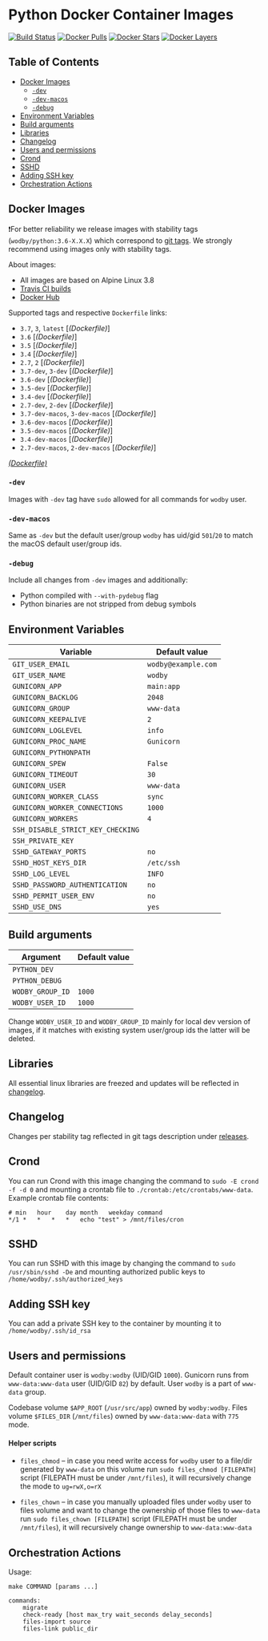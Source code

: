 # Python Docker Container Images

[![Build Status](https://travis-ci.com/wodby/python.svg?branch=master)](https://travis-ci.com/wodby/python)
[![Docker Pulls](https://img.shields.io/docker/pulls/wodby/python.svg)](https://hub.docker.com/r/wodby/python)
[![Docker Stars](https://img.shields.io/docker/stars/wodby/python.svg)](https://hub.docker.com/r/wodby/python)
[![Docker Layers](https://images.microbadger.com/badges/image/wodby/python.svg)](https://microbadger.com/images/wodby/python)

## Table of Contents

* [Docker Images](#docker-images)
    * [`-dev`](#-dev)
    * [`-dev-macos`](#-dev-macos)
    * [`-debug`](#-debug)
* [Environment Variables](#environment-variables)
* [Build arguments](#build-arguments)
* [Libraries](#libraries)
* [Changelog](#changelog)    
* [Users and permissions](#users-and-permissions)
* [Crond](#crond)
* [SSHD](#sshd)
* [Adding SSH key](#adding-ssh-key)
* [Orchestration Actions](#orchestration-actions)

## Docker Images

❗For better reliability we release images with stability tags (`wodby/python:3.6-X.X.X`) which correspond to [git tags](https://github.com/wodby/python/releases). We strongly recommend using images only with stability tags. 

About images:

* All images are based on Alpine Linux 3.8
* [Travis CI builds](https://travis-ci.com/wodby/python) 
* [Docker Hub](https://hub.docker.com/r/wodby/python) 

Supported tags and respective `Dockerfile` links:

* `3.7`, `3`, `latest` [_(Dockerfile)_]
* `3.6` [_(Dockerfile)_]
* `3.5` [_(Dockerfile)_]
* `3.4` [_(Dockerfile)_]
* `2.7`, `2` [_(Dockerfile)_]
* `3.7-dev`, `3-dev` [_(Dockerfile)_]
* `3.6-dev` [_(Dockerfile)_]
* `3.5-dev` [_(Dockerfile)_]
* `3.4-dev` [_(Dockerfile)_]
* `2.7-dev`, `2-dev` [_(Dockerfile)_]
* `3.7-dev-macos`, `3-dev-macos` [_(Dockerfile)_]
* `3.6-dev-macos` [_(Dockerfile)_]
* `3.5-dev-macos` [_(Dockerfile)_]
* `3.4-dev-macos` [_(Dockerfile)_]
* `2.7-dev-macos`, `2-dev-macos` [_(Dockerfile)_]

[_(Dockerfile)_](https://github.com/wodby/python/tree/master/Dockerfile)

### `-dev`

Images with `-dev` tag have `sudo` allowed for all commands for `wodby` user.

### `-dev-macos`

Same as `-dev` but the default user/group `wodby` has uid/gid `501`/`20`  to match the macOS default user/group ids.

### `-debug`

Include all changes from `-dev` images and additionally:

* Python compiled with `--with-pydebug` flag
* Python binaries are not stripped from debug symbols

## Environment Variables

| Variable                          | Default value       |
| --------------------------------- | ------------------- |
| `GIT_USER_EMAIL`                  | `wodby@example.com` |
| `GIT_USER_NAME`                   | `wodby`             |
| `GUNICORN_APP`                    | `main:app`          |
| `GUNICORN_BACKLOG`                | `2048`              |
| `GUNICORN_GROUP`                  | `www-data`          |
| `GUNICORN_KEEPALIVE`              | `2`                 |
| `GUNICORN_LOGLEVEL`               | `info`              |
| `GUNICORN_PROC_NAME`              | `Gunicorn`          |
| `GUNICORN_PYTHONPATH`             |                     |
| `GUNICORN_SPEW`                   | `False`             |
| `GUNICORN_TIMEOUT`                | `30`                |
| `GUNICORN_USER`                   | `www-data`          |
| `GUNICORN_WORKER_CLASS`           | `sync`              |
| `GUNICORN_WORKER_CONNECTIONS`     | `1000`              |
| `GUNICORN_WORKERS`                | `4`                 |
| `SSH_DISABLE_STRICT_KEY_CHECKING` |                     |
| `SSH_PRIVATE_KEY`                 |                     |
| `SSHD_GATEWAY_PORTS`              | `no`                |
| `SSHD_HOST_KEYS_DIR`              | `/etc/ssh`          |
| `SSHD_LOG_LEVEL`                  | `INFO`              |
| `SSHD_PASSWORD_AUTHENTICATION`    | `no`                |
| `SSHD_PERMIT_USER_ENV`            | `no`                |
| `SSHD_USE_DNS`                    | `yes`               |

## Build arguments

| Argument         | Default value |
| ---------------- | ------------- |
| `PYTHON_DEV`     |               |
| `PYTHON_DEBUG`   |               |
| `WODBY_GROUP_ID` | `1000`        |
| `WODBY_USER_ID`  | `1000`        |

Change `WODBY_USER_ID` and `WODBY_GROUP_ID` mainly for local dev version of images, if it matches with existing system user/group ids the latter will be deleted. 

## Libraries

All essential linux libraries are freezed and updates will be reflected in [changelog](#changelog). 

## Changelog

Changes per stability tag reflected in git tags description under [releases](https://github.com/wodby/python/releases). 

## Crond

You can run Crond with this image changing the command to `sudo -E crond -f -d 0` and mounting a crontab file to `./crontab:/etc/crontabs/www-data`. Example crontab file contents:

```
# min	hour	day	month	weekday	command
*/1	*	*	*	*	echo "test" > /mnt/files/cron
```

## SSHD

You can run SSHD with this image by changing the command to `sudo /usr/sbin/sshd -De` and mounting authorized public keys to `/home/wodby/.ssh/authorized_keys`

## Adding SSH key

You can add a private SSH key to the container by mounting it to `/home/wodby/.ssh/id_rsa`

## Users and permissions

Default container user is `wodby:wodby` (UID/GID `1000`). Gunicorn runs from `www-data:www-data` user (UID/GID `82`) by default. User `wodby` is a part of `www-data` group.

Codebase volume `$APP_ROOT` (`/usr/src/app`) owned by `wodby:wodby`. Files volume `$FILES_DIR` (`/mnt/files`) owned by `www-data:www-data` with `775` mode.

#### Helper scripts 

* `files_chmod` – in case you need write access for `wodby` user to a file/dir generated by `www-data` on this volume run `sudo files_chmod [FILEPATH]` script (FILEPATH must be under `/mnt/files`), it will recursively change the mode to `ug=rwX,o=rX`

* `files_chown` – in case you manually uploaded files under `wodby` user to files volume and want to change the ownership of those files to `www-data` run `sudo files_chown [FILEPATH]` script (FILEPATH must be under `/mnt/files`), it will recursively change ownership to `www-data:www-data`

## Orchestration Actions

Usage:
```
make COMMAND [params ...]

commands:
    migrate
    check-ready [host max_try wait_seconds delay_seconds]
    files-import source
    files-link public_dir 
```
